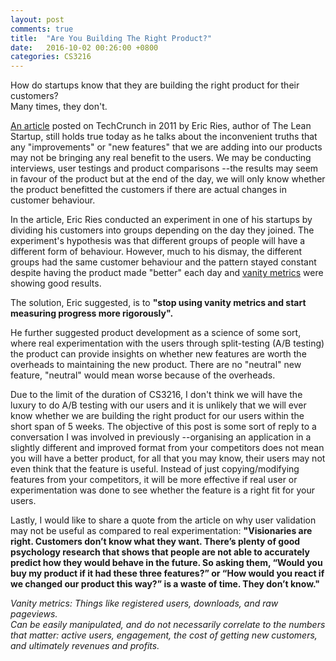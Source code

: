 ```yaml
---
layout: post
comments: true
title:  "Are You Building The Right Product?"
date:   2016-10-02 00:26:00 +0800
categories: CS3216
---
```


How do startups know that they are building the right product for their customers?  
Many times, they don't.  

[An article](https://techcrunch.com/2011/09/11/are-you-building-the-right-product/) posted on TechCrunch in 2011 by Eric Ries, author of The Lean Startup, still holds true today as he talks about the inconvenient truths that any "improvements" or "new features" that we are adding into our products may not be bringing any real benefit to the users. We may be conducting interviews, user testings and product comparisons --the results may seem in favour of the product but at the end of the day, we will only know whether the product benefitted the customers if there are actual changes in customer behaviour.  

In the article, Eric Ries conducted an experiment in one of his startups by dividing his customers into groups depending on the day they joined. The experiment's hypothesis was that different groups of people will have a different form of behaviour. However, much to his dismay, the different groups had the same customer behaviour and the pattern stayed constant despite having the product made "better" each day and [vanity metrics](https://techcrunch.com/2011/07/30/vanity-metrics/) were showing good results.  

The solution, Eric suggested, is to **"stop using vanity metrics and start measuring progress more rigorously".**  

He further suggested product development as a science of some sort, where real experimentation with the users through split-testing (A/B testing) the product can provide insights on whether new features are worth the overheads to maintaining the new product. There are no "neutral" new feature, "neutral" would mean worse because of the overheads.  

Due to the limit of the duration of CS3216, I don't think we will have the luxury to do A/B testing with our users and it is unlikely that we will ever know whether we are building the right product for our users within the short span of 5 weeks. The objective of this post is some sort of reply to a conversation I was involved in previously --organising an application in a slightly different and improved format from your competitors does not mean you will have a better product, for all that you may know, their users may not even think that the feature is useful. Instead of just copying/modifying features from your competitors, it will be more effective if real user or experimentation was done to see whether the feature is a right fit for your users.  

Lastly, I would like to share a quote from the article on why user validation may not be useful as compared to real experimentation: **"Visionaries are right. Customers don’t know what they want. There’s plenty of good psychology research that shows that people are not able to accurately predict how they would behave in the future. So asking them, “Would you buy my product if it had these three features?” or “How would you react if we changed our product this way?” is a waste of time. They don’t know."**

*Vanity metrics: Things like registered users, downloads, and raw pageviews.  
Can be easily manipulated, and do not necessarily correlate to the numbers that matter: active users, engagement, the cost of getting new customers, and ultimately revenues and profits.*

